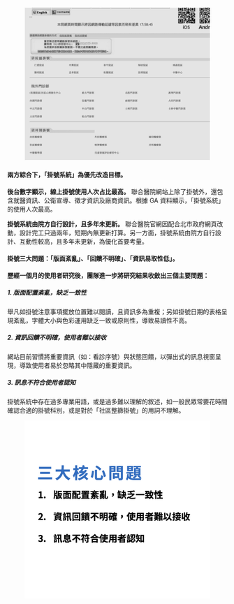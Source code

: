 <figure style="--pos-start: 1; --pos-end: 2; --pos-mob-s: 1; --pos-mob-e: 2;"><img src="/projects/tpech/contentresearch_now.jpg"></figure>

<div class="content" style="--pos-start: 2; --pos-end: 4; --pos-mob-s: 2; --pos-mob-e: 3;">

#### **兩方綜合下，「掛號系統」為優先改造目標。**

**後台數字顯示，線上掛號使用人次占比最高。**
聯合醫院網站上除了掛號外，還包含就醫資訊、公衛宣導、徵才資訊及廠商資訊。根據 GA 資料顯示，「掛號系統」的使用人次最高。

**掛號系統由院方自行設計，且多年未更新。**
聯合醫院官網因配合北市政府網頁改動，設計完工只過兩年，短期內無更新打算。另一方面，掛號系統由院方自行設計、互動性較高，且多年未更新，為優化首要考量。

</div>

<div class="content" style="--pos-start: 1; --pos-end: 3; --pos-mob-s: 4; --pos-mob-e: 5;">

#### 掛號三大問題：「版面紊亂」、「回饋不明確」、「資訊易取性低」。

**歷經一個月的使用者研究後，團隊進一步將研究結果收斂出三個主要問題：**

##### 1. 版面配置紊亂，缺乏一致性
舉凡如掛號注意事項擺放位置難以閱讀，且資訊多為重複；另如掛號日期的表格呈現紊亂，字體大小與色彩運用缺乏一致或原則性，導致易讀性不高。

##### 2. 資訊回饋不明確，使用者難以接收
網站目前習慣將重要資訊（如：看診序號）與狀態回饋，以彈出式的訊息視窗呈現，導致使用者易於忽略其中隱藏的重要資訊。

##### 3. 訊息不符合使用者認知
掛號系統中存在過多專業用語，或是過多難以理解的敘述，如一般民眾常要花時間確認合適的掛號科別，或是對於「社區整篩掛號」的用詞不理解。

</div>

<figure style="--pos-start: 3; --pos-end: 4; --pos-mob-s: 3; --pos-mob-e: 4;"><img src="/projects/tpech/contentresearch_issues.jpg"></figure>
